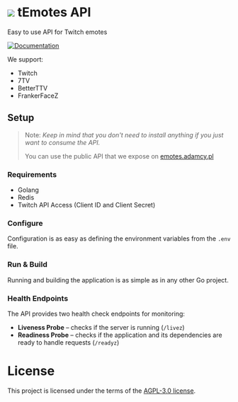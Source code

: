 #  ![](https://emotes.adamcy.pl/v1/channel/adiq/emotes/7tv/proxy?emote=Harambe&size=1x) tEmotes API
 
Easy to use API for Twitch emotes

[![Documentation](https://img.shields.io/badge/docs-see_how_to_use-brightgreen?style=for-the-badge&logo=readthedocs)](https://adiq.stoplight.io/docs/temotes/YXBpOjMyNjU2ODIx-t-emotes-api)

We support:
* Twitch
* 7TV
* BetterTTV
* FrankerFaceZ

## Setup

> Note: _Keep in mind that you don't need to install anything if you just want to consume the API._
> 
> You can use the public API that we expose on [emotes.adamcy.pl](https://adiq.stoplight.io/docs/temotes/YXBpOjMyNjU2ODIx-t-emotes-api)

### Requirements

* Golang
* Redis
* Twitch API Access (Client ID and Client Secret)

### Configure

Configuration is as easy as defining the environment variables from the `.env` file.

### Run & Build

Running and building the application is as simple as in any other Go project.

### Health Endpoints

The API provides two health check endpoints for monitoring:

- **Liveness Probe** – checks if the server is running (`/livez`)
- **Readiness Probe** – checks if the application and its dependencies are ready to handle requests (`/readyz`)

# License

This project is licensed under the terms of the [AGPL-3.0 license](agpl-3.0.md).
